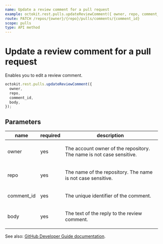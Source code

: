 ```yaml
---
name: Update a review comment for a pull request
example: octokit.rest.pulls.updateReviewComment({ owner, repo, comment_id, body })
route: PATCH /repos/{owner}/{repo}/pulls/comments/{comment_id}
scope: pulls
type: API method
---
```


# Update a review comment for a pull request

Enables you to edit a review comment.

```js
octokit.rest.pulls.updateReviewComment({
  owner,
  repo,
  comment_id,
  body,
});
```

## Parameters

<table>
  <thead>
    <tr>
      <th>name</th>
      <th>required</th>
      <th>description</th>
    </tr>
  </thead>
  <tbody>
    <tr><td>owner</td><td>yes</td><td>

The account owner of the repository. The name is not case sensitive.

</td></tr>
<tr><td>repo</td><td>yes</td><td>

The name of the repository. The name is not case sensitive.

</td></tr>
<tr><td>comment_id</td><td>yes</td><td>

The unique identifier of the comment.

</td></tr>
<tr><td>body</td><td>yes</td><td>

The text of the reply to the review comment.

</td></tr>
  </tbody>
</table>

See also: [GitHub Developer Guide documentation](https://docs.github.com/enterprise-cloud@latest//rest/reference/pulls#update-a-review-comment-for-a-pull-request).
